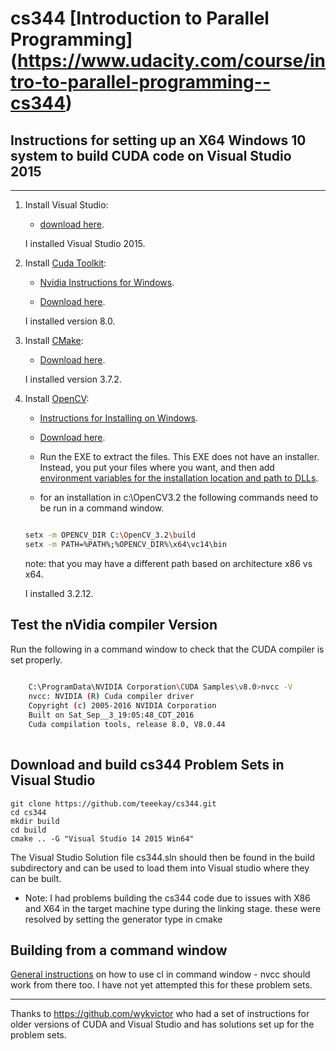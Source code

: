 cs344 [Introduction to Parallel Programming] (https://www.udacity.com/course/intro-to-parallel-programming--cs344)
============================================

## Instructions for setting up an X64 Windows 10 system to build CUDA code on Visual Studio 2015
---------------------------------------------------------------------------------
1. Install Visual Studio:

	- [download here](https://www.visualstudio.com/vs/).
	
	I installed Visual Studio 2015.
	
2. Install [Cuda Toolkit](https://developer.nvidia.com/cuda-toolkit):

	- [Nvidia Instructions for Windows](http://docs.nvidia.com/cuda/cuda-installation-guide-microsoft-windows/index.html#axzz4XAtAEBZI).
	
	- [Download here](https://developer.nvidia.com/cuda-downloads).
	
	I installed version 8.0.

3. Install [CMake](https://cmake.org/):

	- [Download here](https://cmake.org/download/).
	
	I installed version 3.7.2.

4. Install [OpenCV](http://opencv.org/):

	- [Instructions for Installing on Windows](http://docs.opencv.org/3.2.0/d3/d52/tutorial_windows_install.html#tutorial_windows_install_prebuilt).
	
	- [Download here](https://sourceforge.net/projects/opencvlibrary/files/opencv-win/).
	
	- Run the EXE to extract the files. This EXE does not have an installer. Instead, you put your files where you want, and then add [environment variables for the installation location and path to DLLs](http://docs.opencv.org/3.2.0/d3/d52/tutorial_windows_install.html#tutorial_windows_install_path).
	 
	- for an installation in c:\OpenCV3.2 the following commands need to be run in a command window.
	
	```sh
	
  	setx -m OPENCV_DIR C:\OpenCV_3.2\build
  	setx -m PATH=%PATH%;%OPENCV_DIR%\x64\vc14\bin
	
	```
	note: that you may have a different path based on architecture x86 vs x64.
	
	I installed 3.2.12.
	
## Test the nVidia compiler Version
	
Run the following in a command window to check that the CUDA compiler is set properly.
	
```sh
	
	C:\ProgramData\NVIDIA Corporation\CUDA Samples\v8.0>nvcc -V
	nvcc: NVIDIA (R) Cuda compiler driver
	Copyright (c) 2005-2016 NVIDIA Corporation
	Built on Sat_Sep__3_19:05:48_CDT_2016
	Cuda compilation tools, release 8.0, V8.0.44
	
```

## Download and build cs344 Problem Sets in Visual Studio

```
git clone https://github.com/teeekay/cs344.git
cd cs344
mkdir build
cd build
cmake .. -G "Visual Studio 14 2015 Win64"
```
The Visual Studio Solution file cs344.sln should then be found in the build subdirectory and can be used to load them into Visual studio where they can be built.

 - Note: I had problems building the cs344 code due to issues with X86 and X64 in the target machine type during the linking stage.  these were resolved by setting the generator type in cmake
 

## Building from a command window

[General instructions](https://msdn.microsoft.com/en-ca/library/ms235639.aspx) on how to use cl in command window - nvcc should work from there too.  I have not yet attempted this for these problem sets.

-------------------------------------------------
Thanks to https://github.com/wykvictor who had a set of instructions for older versions of CUDA and Visual Studio and has solutions set up for the problem sets.
